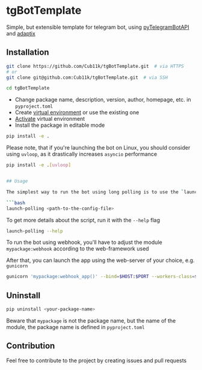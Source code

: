 # tgBotTemplate

Simple, but extensible template for telegram bot, using [pyTelegramBotAPI](https://github.com/eternnoir/pyTelegramBotAPI) and [adaptix](https://github.com/reagento/dataclass-factory/tree/3.x/develop)


## Installation

```bash
git clone https://github.com/Cub11k/tgBotTemplate.git  # via HTTPS
# or
git clone git@github.com:Cub11k/tgBotTemplate.git  # via SSH

cd tgBotTemplate
```

- Change package name, description, version, author, homepage, etc. in `pyproject.toml`
- Create [virtual environment](https://docs.python.org/3/library/venv.html#creating-virtual-environments) or use the existing one
- [Activate](https://docs.python.org/3/library/venv.html#how-venvs-work) virtual environment
- Install the package in editable mode
```bash
pip install -e .
```

Please note, that if you're launching the bot on Linux, you should consider using `uvloop`, 
as it drastically increases `asyncio` performance

```bash
pip install -e .[uvloop]
```

```bash

## Usage

The simplest way to run the bot using long polling is to use the `launch-polling` script

```bash
launch-polling <path-to-the-config-file>
```

To get more details about the script, run it with the `--help` flag

```bash
launch-polling --help
```

To run the bot using webhook, you'll have to adjust the module `mypackage:webhook`
according to the web-framework used

After that, you can launch the app using the web-server of your choice, e.g. `gunicorn`

```bash
gunicorn 'mypackage:webhook_app()' --bind=$HOST:$PORT --workers-class=$WORKERS_CLASS
```


## Uninstall

```bash
pip uninstall <your-package-name>
```
Beware that `mypackage` is not the package name, but the name of the module,
the package name is defined in `pyproject.toml`

## Contribution

Feel free to contribute to the project by creating issues and pull requests

